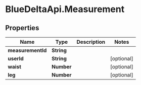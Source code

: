 # BlueDeltaApi.Measurement

## Properties
Name | Type | Description | Notes
------------ | ------------- | ------------- | -------------
**measurementId** | **String** |  | 
**userId** | **String** |  | [optional] 
**waist** | **Number** |  | [optional] 
**leg** | **Number** |  | [optional] 


